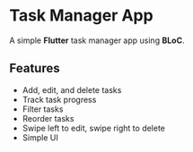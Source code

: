 # Task Manager App

A simple **Flutter** task manager app using **BLoC**.

## Features
- Add, edit, and delete tasks
- Track task progress
- Filter tasks
- Reorder tasks
- Swipe left to edit, swipe right to delete
- Simple UI
